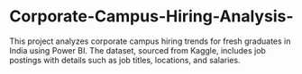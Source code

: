 # Corporate-Campus-Hiring-Analysis-
This project analyzes corporate campus hiring trends for fresh graduates in India using Power BI. The dataset, sourced from Kaggle, includes job postings with details such as job titles, locations, and salaries.
